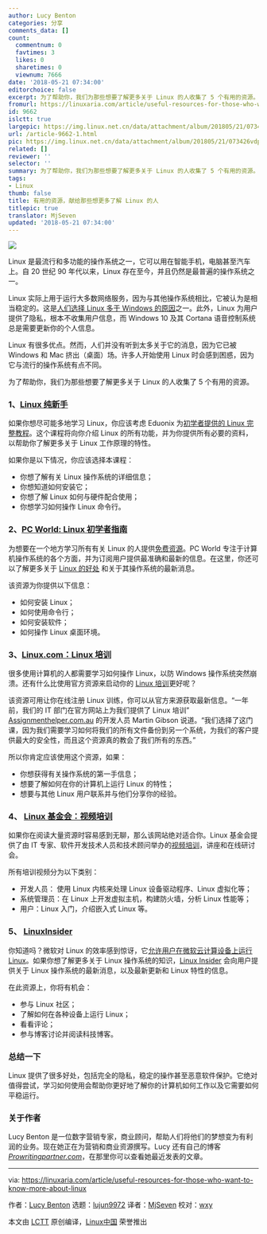 ```yaml
---
author: Lucy Benton
categories: 分享
comments_data: []
count:
  commentnum: 0
  favtimes: 3
  likes: 0
  sharetimes: 0
  viewnum: 7666
date: '2018-05-21 07:34:00'
editorchoice: false
excerpt: 为了帮助你，我们为那些想要了解更多关于 Linux 的人收集了 5 个有用的资源。
fromurl: https://linuxaria.com/article/useful-resources-for-those-who-want-to-know-more-about-linux
id: 9662
islctt: true
largepic: https://img.linux.net.cn/data/attachment/album/201805/21/073426vdpz8p3xdnjejlrp.png
url: /article-9662-1.html
pic: https://img.linux.net.cn/data/attachment/album/201805/21/073426vdpz8p3xdnjejlrp.png.thumb.jpg
related: []
reviewer: ''
selector: ''
summary: 为了帮助你，我们为那些想要了解更多关于 Linux 的人收集了 5 个有用的资源。
tags:
- Linux
thumb: false
title: 有用的资源，献给那些想更多了解 Linux 的人
titlepic: true
translator: MjSeven
updated: '2018-05-21 07:34:00'
---
```


![](/data/attachment/album/201805/21/073426vdpz8p3xdnjejlrp.png)


Linux 是最流行和多功能的操作系统之一，它可以用在智能手机，电脑甚至汽车上。自 20 世纪 90 年代以来，Linux 存在至今，并且仍然是最普遍的操作系统之一。


Linux 实际上用于运行大多数网络服务，因为与其他操作系统相比，它被认为是相当稳定的。这是[人们选择 Linux 多于 Windows 的原因](https://www.lifewire.com/windows-vs-linux-mint-2200609)之一。此外，Linux 为用户提供了隐私，根本不收集用户信息，而 Windows 10 及其 Cortana 语音控制系统总是需要更新你的个人信息。


Linux 有很多优点。然而，人们并没有听到太多关于它的消息，因为它已被 Windows 和 Mac 挤出（桌面）场。许多人开始使用 Linux 时会感到困惑，因为它与流行的操作系统有点不同。


为了帮助你，我们为那些想要了解更多关于 Linux 的人收集了 5 个有用的资源。


### 1、[Linux 纯新手](https://www.eduonix.com/courses/system-programming/linux-for-absolute-beginners)


如果你想尽可能多地学习 Linux，你应该考虑 Eduonix 为[初学者提供的 Linux 完整教程](https://www.eduonix.com/courses/system-programming/linux-for-absolute-beginners)。这个课程将向你介绍 Linux 的所有功能，并为你提供所有必要的资料，以帮助你了解更多关于 Linux 工作原理的特性。


如果你是以下情况，你应该选择本课程：


* 你想了解有关 Linux 操作系统的详细信息；
* 你想知道如何安装它；
* 你想了解 Linux 如何与硬件配合使用；
* 你想学习如何操作 Linux 命令行。


### 2、[PC World: Linux 初学者指南](https://www.pcworld.com/article/2918397/operating-systems/how-to-get-started-with-linux-a-beginners-guide.html)


为想要在一个地方学习所有有关 Linux 的人提供[免费资源](https://www.pcworld.com/article/2918397/operating-systems/how-to-get-started-with-linux-a-beginners-guide.html)。PC World 专注于计算机操作系统的各个方面，并为订阅用户提供最准确和最新的信息。在这里，你还可以了解更多关于 [Linux 的好处](https://www.popsci.com/switch-to-linux-operating-system#page-4) 和关于其操作系统的最新消息。


该资源为你提供以下信息：


* 如何安装 Linux；
* 如何使用命令行；
* 如何安装软件；
* 如何操作 Linux 桌面环境。


### 3、[Linux.com：Linux 培训](https://www.linux.com/learn/training)


很多使用计算机的人都需要学习如何操作 Linux，以防 Windows 操作系统突然崩溃。还有什么比使用官方资源来启动你的 [Linux 培训](https://www.linux.com/learn/training)更好呢？


该资源可用让你在线注册 Linux 训练，你可以从官方来源获取最新信息。“一年前，我们的 IT 部门在官方网站上为我们提供了 Linux 培训” [Assignmenthelper.com.au](https://www.assignmenthelper.com.au/) 的开发人员 Martin Gibson 说道。“我们选择了这门课，因为我们需要学习如何将我们的所有文件备份到另一个系统，为我们的客户提供最大的安全性，而且这个资源真的教会了我们所有的东西。”


所以你肯定应该使用这个资源，如果：


* 你想获得有关操作系统的第一手信息；
* 想要了解如何在你的计算机上运行 Linux 的特性；
* 想要与其他 Linux 用户联系并与他们分享你的经验。


### 4、 [Linux 基金会：视频培训](https://training.linuxfoundation.org/free-linux-training/linux-training-videos)


如果你在阅读大量资源时容易感到无聊，那么该网站绝对适合你。Linux 基金会提供了由 IT 专家、软件开发技术人员和技术顾问举办的[视频培训](https://training.linuxfoundation.org/free-linux-training/linux-training-videos)，讲座和在线研讨会。


所有培训视频分为以下类别：


* 开发人员： 使用 Linux 内核来处理 Linux 设备驱动程序、Linux 虚拟化等；
* 系统管理员：在 Linux 上开发虚拟主机，构建防火墙，分析 Linux 性能等；
* 用户：Linux 入门，介绍嵌入式 Linux 等。


### 5、 [LinuxInsider](https://www.linuxinsider.com/)


你知道吗？微软对 Linux 的效率感到惊讶，它[允许用户在微软云计算设备上运行 Linux](https://www.wired.com/2016/08/linux-took-web-now-taking-world/)。如果你想了解更多关于 Linux 操作系统的知识，[Linux Insider](https://www.linuxinsider.com/) 会向用户提供关于 Linux 操作系统的最新消息，以及最新更新和 Linux 特性的信息。


在此资源上，你将有机会：


* 参与 Linux 社区；
* 了解如何在各种设备上运行 Linux；
* 看看评论；
* 参与博客讨论并阅读科技博客。


### 总结一下


Linux 提供了很多好处，包括完全的隐私，稳定的操作甚至恶意软件保护。它绝对值得尝试，学习如何使用会帮助你更好地了解你的计算机如何工作以及它需要如何平稳运行。


### 关于作者


Lucy Benton 是一位数字营销专家，商业顾问，帮助人们将他们的梦想变为有利润的业务。现在她正在为营销和商业资源撰写。Lucy 还有自己的博客 [*Prowritingpartner.com*](https://prowritingpartner.com/)，在那里你可以查看她最近发表的文章。




---


via: <https://linuxaria.com/article/useful-resources-for-those-who-want-to-know-more-about-linux>


作者：[Lucy Benton](https://www.lifewire.com) 选题：[lujun9972](https://github.com/lujun9972) 译者：[MjSeven](https://github.com/MjSeven) 校对：[wxy](https://github.com/wxy)


本文由 [LCTT](https://github.com/LCTT/TranslateProject) 原创编译，[Linux中国](https://linux.cn/) 荣誉推出